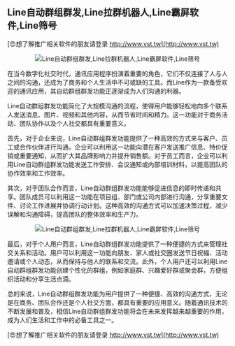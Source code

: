 ## **Line自动群组群发,Line拉群机器人,Line霸屏软件,Line筛号**

[😍想了解推广相关软件的朋友请登录 http://www.vst.tw](http://www.vst.tw)

 <center><img src="https://vst.tw/MP4/tuiguang/png/2.png" alt="Line自动群组群发,Line拉群机器人,Line霸屏软件,Line筛号"></center>

在当今数字化社交时代，通讯应用程序扮演着重要的角色，它们不仅连接了人与人之间的沟通，还成为了商务和个人生活中不可或缺的工具。而Line作为一款备受欢迎的通讯应用，其自动群组群发功能正逐渐成为人们沟通的利器。

Line自动群组群发功能简化了大规模沟通的流程，使得用户能够轻松地向多个联系人发送消息、图片、视频和其他内容，从而节省时间和精力。这一功能对于商务活动、团队协作以及个人社交都具有重要意义。

首先，对于企业来说，Line自动群组群发功能提供了一种高效的方式来与客户、员工或合作伙伴进行沟通。企业可以利用这一功能向潜在客户发送推广信息、特价促销或重要通知，从而扩大其品牌影响力并提升销售额。对于员工而言，企业可以利用Line自动群组群发功能发送工作安排、会议通知或内部培训材料，以提高团队的协作效率和工作效率。

其次，对于团队合作而言，Line自动群组群发功能能够促进信息的即时传递和共享。团队成员可以利用这一功能在项目组、部门或公司内部进行沟通，分享重要文件、讨论工作进展并协调行动计划。这种高效的沟通方式可以加速决策过程，减少误解和沟通障碍，提高团队的整体效率和生产力。

 <center><img src="https://vst.tw/MP4/tuiguang/png/0.png" alt="Line自动群组群发,Line拉群机器人,Line霸屏软件,Line筛号"></center>

最后，对于个人用户而言，Line自动群组群发功能提供了一种便捷的方式来管理社交关系和活动。用户可以利用这一功能向朋友、家人或社交圈发送节日祝福、活动邀请或个人动态，从而保持与他人的联系和交流。此外，个人用户还可以利用Line自动群组群发功能创建个性化的群组，例如家庭群、兴趣爱好群或聚会群，方便组织活动和分享生活点滴。

总的来说，Line自动群组群发功能为用户提供了一种便捷、高效的沟通方式，无论是在商务、团队合作还是个人社交方面，都具有重要的应用意义。随着通讯技术的不断发展和普及，相信Line自动群组群发功能将会在未来发挥越来越重要的作用，成为人们生活和工作中的必备工具之一。

[😍想了解推广相关软件的朋友请登录 http://www.vst.tw](http://www.vst.tw)



